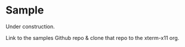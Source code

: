 # Sample

Under construction.

Link to the samples Github repo & clone that repo to the xterm-x11 org.
